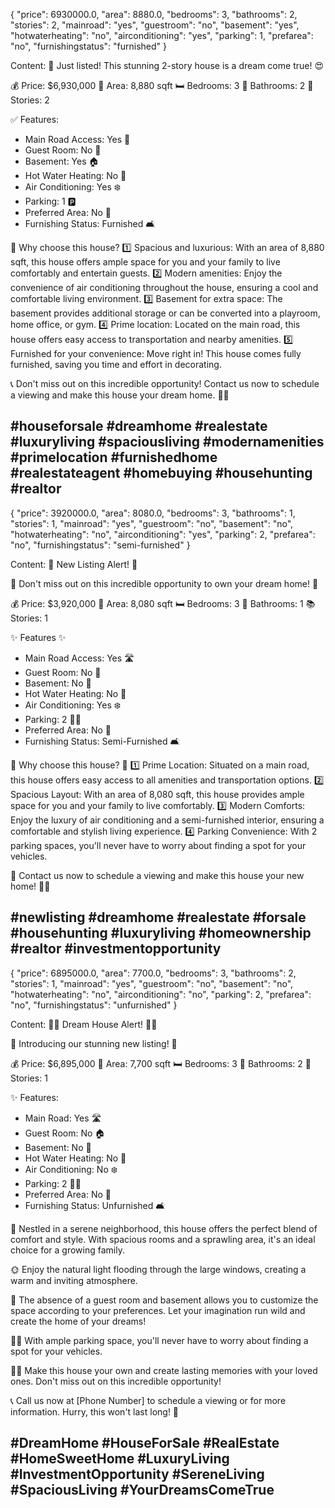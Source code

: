 {
  "price": 6930000.0,
  "area": 8880.0,
  "bedrooms": 3,
  "bathrooms": 2,
  "stories": 2,
  "mainroad": "yes",
  "guestroom": "no",
  "basement": "yes",
  "hotwaterheating": "no",
  "airconditioning": "yes",
  "parking": 1,
  "prefarea": "no",
  "furnishingstatus": "furnished"
}

Content:
🏡 Just listed! This stunning 2-story house is a dream come true! 😍

💰 Price: $6,930,000
📐 Area: 8,880 sqft
🛏️ Bedrooms: 3
🛁 Bathrooms: 2
🏢 Stories: 2

✅ Features:
- Main Road Access: Yes 🚗
- Guest Room: No 🚪
- Basement: Yes 🏠
- Hot Water Heating: No 🚿
- Air Conditioning: Yes ❄️
- Parking: 1 🅿️
- Preferred Area: No 🌇
- Furnishing Status: Furnished 🛋️

🌟 Why choose this house?
1️⃣ Spacious and luxurious: With an area of 8,880 sqft, this house offers ample space for you and your family to live comfortably and entertain guests.
2️⃣ Modern amenities: Enjoy the convenience of air conditioning throughout the house, ensuring a cool and comfortable living environment.
3️⃣ Basement for extra space: The basement provides additional storage or can be converted into a playroom, home office, or gym.
4️⃣ Prime location: Located on the main road, this house offers easy access to transportation and nearby amenities.
5️⃣ Furnished for your convenience: Move right in! This house comes fully furnished, saving you time and effort in decorating.

📞 Don't miss out on this incredible opportunity! Contact us now to schedule a viewing and make this house your dream home. 🏡💫

#houseforsale #dreamhome #realestate #luxuryliving #spaciousliving #modernamenities #primelocation #furnishedhome #realestateagent #homebuying #househunting #realtor
------------------------

{
  "price": 3920000.0,
  "area": 8080.0,
  "bedrooms": 3,
  "bathrooms": 1,
  "stories": 1,
  "mainroad": "yes",
  "guestroom": "no",
  "basement": "no",
  "hotwaterheating": "no",
  "airconditioning": "yes",
  "parking": 2,
  "prefarea": "no",
  "furnishingstatus": "semi-furnished"
}

Content:
🏡 New Listing Alert! 🏡

🔑 Don't miss out on this incredible opportunity to own your dream home! 🔑

💰 Price: $3,920,000
📐 Area: 8,080 sqft
🛏️ Bedrooms: 3
🛁 Bathrooms: 1
📚 Stories: 1

✨ Features ✨
- Main Road Access: Yes 🛣️
- Guest Room: No 🚪
- Basement: No 🏢
- Hot Water Heating: No 🚿
- Air Conditioning: Yes ❄️
- Parking: 2 🚗🚗
- Preferred Area: No 🌇
- Furnishing Status: Semi-Furnished 🛋️

🌟 Why choose this house? 🌟
1️⃣ Prime Location: Situated on a main road, this house offers easy access to all amenities and transportation options. 
2️⃣ Spacious Layout: With an area of 8,080 sqft, this house provides ample space for you and your family to live comfortably.
3️⃣ Modern Comforts: Enjoy the luxury of air conditioning and a semi-furnished interior, ensuring a comfortable and stylish living experience.
4️⃣ Parking Convenience: With 2 parking spaces, you'll never have to worry about finding a spot for your vehicles.

📲 Contact us now to schedule a viewing and make this house your new home! 🏡💕

#newlisting #dreamhome #realestate #forsale #househunting #luxuryliving #homeownership #realtor #investmentopportunity
------------------------

{
  "price": 6895000.0,
  "area": 7700.0,
  "bedrooms": 3,
  "bathrooms": 2,
  "stories": 1,
  "mainroad": "yes",
  "guestroom": "no",
  "basement": "no",
  "hotwaterheating": "no",
  "airconditioning": "no",
  "parking": 2,
  "prefarea": "no",
  "furnishingstatus": "unfurnished"
}

Content:
🏡🔑 Dream House Alert! 🔑🏡

🌟 Introducing our stunning new listing! 🌟

💰 Price: $6,895,000
📐 Area: 7,700 sqft
🛏️ Bedrooms: 3
🛁 Bathrooms: 2
🏢 Stories: 1

✨ Features:
- Main Road: Yes 🛣️
- Guest Room: No 🏠
- Basement: No 🚪
- Hot Water Heating: No 🚿
- Air Conditioning: No ❄️
- Parking: 2 🚗🚗
- Preferred Area: No 📍
- Furnishing Status: Unfurnished 🛋️

🌳 Nestled in a serene neighborhood, this house offers the perfect blend of comfort and style. With spacious rooms and a sprawling area, it's an ideal choice for a growing family. 

🌞 Enjoy the natural light flooding through the large windows, creating a warm and inviting atmosphere. 

🌿 The absence of a guest room and basement allows you to customize the space according to your preferences. Let your imagination run wild and create the home of your dreams! 

🚗🚗 With ample parking space, you'll never have to worry about finding a spot for your vehicles. 

🏡💖 Make this house your own and create lasting memories with your loved ones. Don't miss out on this incredible opportunity!

📞 Call us now at [Phone Number] to schedule a viewing or for more information. Hurry, this won't last long! 💫

#DreamHome #HouseForSale #RealEstate #HomeSweetHome #LuxuryLiving #InvestmentOpportunity #SereneLiving #SpaciousLiving #YourDreamsComeTrue
------------------------

